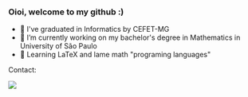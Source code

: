 ### Oioi, welcome to my github :)

- 🔭 I've graduated in Informatics by CEFET-MG
- 🔭 I’m currently working on my bachelor's degree in Mathematics in University of São Paulo
- 🌱 Learning LaTeX and lame math "programing languages"

Contact: 
  <div><a href = "mailto:anaclaudiarod@usp.br"><img src="https://img.shields.io/badge/Gmail-D14836?style=for-the-badge&logo=gmail&logoColor=white" target="_blank"></a>

</div>

